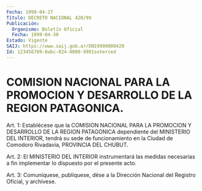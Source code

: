 ```yaml
---
Fecha: 1999-04-27
Título: DECRETO NACIONAL 420/99
Publicación:
  Organismo: Boletín Oficial
  Fecha: 1999-04-30
Estado: Vigente
SAIJ: https://www.saij.gob.ar/DN19990000420
Id: 123456789-0abc-024-0000-9991soterced
---
```

# COMISION NACIONAL PARA LA PROMOCION Y DESARROLLO DE  LA REGION PATAGONICA.

<a id="1"></a>
Art. 1: Establécese que la COMISION NACIONAL PARA LA PROMOCION Y DESARROLLO DE LA REGION PATAGONICA dependiente del MINISTERIO DEL INTERIOR, tendrá su sede de funcionamiento en la Ciudad de Comodoro Rivadavia, PROVINCIA DEL CHUBUT.

<a id="2"></a>
Art.  2:  El  MINISTERIO  DEL  INTERIOR instrumentará las medidas necesarias  a fin implementar lo dispuesto  por  el  presente  acto.

<a id="3"></a>
Art. 3: Comuníquese,  publíquese, dése a la Dirección Nacional del Registro Oficial, y archívese.